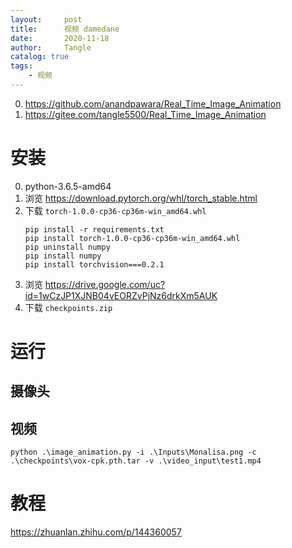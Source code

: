 ```yaml
---
layout:     post
title:      视频 damedane
date:       2020-11-18
author:     Tangle
catalog: true
tags:
    - 视频
---
```


0. <https://github.com/anandpawara/Real_Time_Image_Animation>
0. <https://gitee.com/tangle5500/Real_Time_Image_Animation>

# 安装

0. python-3.6.5-amd64
0. 浏览 <https://download.pytorch.org/whl/torch_stable.html>
0. 下载 `torch-1.0.0-cp36-cp36m-win_amd64.whl`
    ```
    pip install -r requirements.txt
    pip install torch-1.0.0-cp36-cp36m-win_amd64.whl
    pip uninstall numpy
    pip install numpy
    pip install torchvision===0.2.1
    ```
0. 浏览 <https://drive.google.com/uc?id=1wCzJP1XJNB04vEORZvPjNz6drkXm5AUK>
0. 下载 `checkpoints.zip`

# 运行

## 摄像头

## 视频

```
python .\image_animation.py -i .\Inputs\Monalisa.png -c .\checkpoints\vox-cpk.pth.tar -v .\video_input\test1.mp4
```

# 教程

<https://zhuanlan.zhihu.com/p/144360057>

